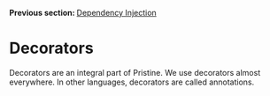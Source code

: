 <p>
   <strong>Previous section: </strong> <a href="03.dependency-injection.md">Dependency Injection</a>
</p>


# Decorators


Decorators are an integral part of Pristine. We use decorators almost everywhere. In other languages, decorators are called annotations.